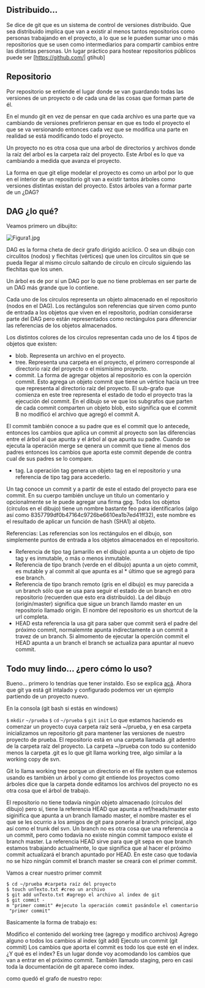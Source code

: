 Distribuido...
--------------

Se dice de git que es un sistema de control de versiones distribuido. Que sea distribuido implica que van a existir al menos tantos repositorios como personas trabajando en el proyecto, a lo que se le pueden sumar uno o más repositorios que se usen como intermediarios para compartir cambios entre las distintas personas. Un lugar práctico para hostear repositorios públicos puede ser \[<https://github.com/>| gtihub\]

Repositorio
-----------

Por repositorio se entiende el lugar donde se van guardando todas las versiones de un proyecto o de cada una de las cosas que forman parte de él.

En el mundo git en vez de pensar en que cada archivo es una parte que va cambiando de versiones prefirieron pensar en que es todo el proyecto el que se va versionando entonces cada vez que se modifica una parte en realidad se está modificando todo el proyecto.

Un proyecto no es otra cosa que una arbol de directorios y archivos donde la raíz del arbol es la carpeta raíz del proyecto. Este Arbol es lo que va cambiando a medida que avanza el proyecto.

La forma en que git elige modelar el proyecto es como un arbol por lo que en el interior de un repositorio git van a existir tantos árboles como versiones distintas existan del proyecto. Estos árboles van a formar parte de un ¿DAG?

DAG ¿lo qué?
------------

Veamos primero un dibujito:

![](Figura1.jpg "Figura1.jpg")

DAG es la forma cheta de decir grafo dirigido acíclico. O sea un dibujo con circulitos (nodos) y flechitas (vértices) que unen los circulitos sin que se pueda llegar al mismo círculo saltando de círculo en círculo siguiendo las flechitas que los unen.

Un árbol es de por sí un DAG por lo que no tiene problemas en ser parte de un DAG más grande que lo contiene.

Cada uno de los círculos representa un objeto almacenado en el repositorio (nodos en el DAG). Los rectángulos son referencias que sirven como punto de entrada a los objetos que viven en el repositorio, podrían considerarse parte del DAG pero están representados como rectángulos para diferenciar las referencias de los objetos almacenados.

Los distintos colores de los circulos representan cada uno de los 4 tipos de objetos que existen:

-   blob. Representa un archivo en el proyecto.
-   tree. Representa una carpeta en el proyecto, el primero corresponde al directorio raiz del proyecto o el mismísimo proyecto.
-   commit. La forma de agregar objetos al repositorio es con la operción commit. Esto agrega un objeto commit que tiene un vértice hacia un tree que representa al directorio raíz del proyecto. El sub-grafo que comienza en este tree representa el estado de todo el proyecto tras la ejecución del commit. En el dibujo se ve que los subgrafos que parten de cada commit comparten un objeto blob, esto significa que el commit B no modificó el archivo que agregó el commit A.

El commit también conoce a su padre que es el commit que lo antecede, entonces los cambios que aplica un commit al proyecto son las diferencias entre el árbol al que apunta y el árbol al que apunta su padre. Cuando se ejecuta la operación merge se qenera un commit que tiene al menos dos padres entonces los cambios que aporta este commit depende de contra cual de sus padres se lo compare.

-   tag. La operación tag genera un objeto tag en el repositorio y una referencia de tipo tag para accederlo.

Un tag conoce un commit y a partir de este el estado del proyecto para ese commit. En su cuerpo también uncluye un título un comentario y opcionalmente se le puede agregar una firma gpg. Todos los objetos (círculos en el dibujo) tiene un nombre bastante feo para identificarlos (algo así como 8357799df0b47164c9726be6610ea1b7ed41ff32), este nombre es el resultado de aplicar un función de hash (SHA1) al objeto.

Referencias: Las referencias son los rectángulos en el dibujo, son simplemente puntos de entrada a los objetos almacenados en el repositorio.

-   Referencia de tipo tag (amarillo en el dibujo) apunta a un objeto de tipo tag y es inmutable, o más o menos inmutable.
-   Referencia de tipo branch (verde en el dibujo) apunta a un ojeto commit, es mutable y al commit al que apunta es al \* último que se agregó para ese branch.
-   Referencia de tipo branch remoto (gris en el dibujo) es muy parecida a un branch sólo que se usa para seguir el estado de un branch en otro repositorio (recuerden que esto era distribuido). La del dibujo (origin/master) significa que sigue un branch llamdo master en un repositorio llamado origin. El nombre del repositorio es un shortcut de la url completa.
-   HEAD esta referencia la usa git para saber que commit será el padre del próximo commit, normalemnte apunta indirectamente a un commit a travez de un branch. Si almomento de ejecutar la operción commit el HEAD apunta a un branch el branch se actualiza para apuntar al nuevo commit.

Todo muy lindo... ¿pero cómo lo uso?
------------------------------------

Bueno... primero lo tendrías que tener instaldo. Eso se explica [ acá](instalando-git.html). Ahora que git ya está git intalado y configurado podemos ver un ejemplo partiendo de un proyecto nuevo.

En la consola (git bash si estás en windows)

`$` `mkdir` `~/prueba` `$` `cd` `~/prueba` `$` `git` `init` Lo que estamos haciendo es comenzar un proyecto cuya carpeta raíz será ~/prueba, y en esa carpeta inicializamos un repositorio git para mantener las versiones de nuestro proyecto de prueba. El repositorio está en una carpeta llamada .git adentro de la carpeta raíz del proyecto. La carpeta ~/prueba con todo su contenido menos la carpeta .git es lo que git llama working tree, algo similar a la working copy de svn.

Git lo llama working tree porque un directorio en el file system que estemos usando es también un árbol y como git entiende los proyectos como árboles dice que la carpeta donde editamos los archivos del proyecto no es otra cosa que el árbol de trabajo.

El repositorio no tiene todavía ningún objeto almacenado (círculos del dibujo) pero sí, tiene la referencia HEAD que apunta a ref/heads/master esto siginifica que apunta a un branch llamado master, el nombre master es el que se les ocurrio a los amigos de git para ponerle al branch principal, algo así como el trunk del svn. Un branch no es otra cosa que una referencia a un commit, pero como todavía no existe ningún commit tampoco existe el branch master. La referencia HEAD sirve para que git sepa en que branch estamos trabajando actualmente, lo que significa que al hacer el próximo commit actualizará el branch apuntado por HEAD. En este caso que todavía no se hizo ningún commit el branch master se creará con el primer commit.

Vamos a crear nuestro primer commit

`$ cd ~/prueba #carpeta raíz del proyecto`
`$ touch unTexto.txt #creo un archivo`
`$ git add unTexto.txt #agrego el archivo al index de git`
`$ git commit -m "primer commit" #ejecuto la operación commit pasándole el comentario "primer commit"`

Basicamente la forma de trabajo es:

Modifico el contenido del working tree (agrego y modifico archivos) Agrego alguno o todos los cambios al index (git add) Ejecuto un commit (git commit) Los cambios que aporta el commit es todo los que esté en el index. ¿Y qué es el index? Es un lugar donde voy acomodando los cambios que van a entrar en el próximo commit. También llamado staging, pero en casi toda la documentación de git aparece como index.

como quedó el grafo de nuestro repo:
